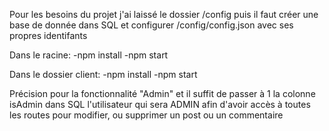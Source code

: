 Pour les besoins du projet j'ai laissé le dossier /config puis il faut créer une base de donnée dans SQL
et configurer  /config/config.json avec ses propres identifants


Dans le racine:
-npm install
-npm start

Dans le dossier client:
-npm install
-npm start

Précision pour la fonctionnalité "Admin" et il suffit de passer à 1 la colonne isAdmin dans SQL l'utilisateur qui sera ADMIN afin d'avoir accès à toutes les routes pour modifier, ou supprimer un post ou un commentaire
